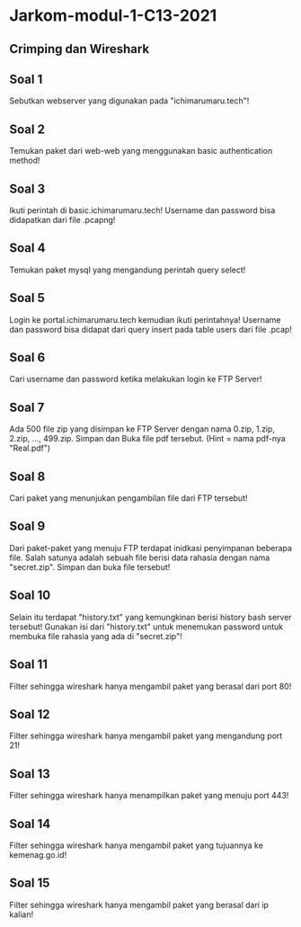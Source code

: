 # Jarkom-modul-1-C13-2021

## Crimping dan Wireshark

## Soal 1

Sebutkan webserver yang digunakan pada "ichimarumaru.tech"!

## Soal 2

Temukan paket dari web-web yang menggunakan basic authentication method!

## Soal 3

Ikuti perintah di basic.ichimarumaru.tech! Username dan password bisa didapatkan dari file .pcapng!

## Soal 4

Temukan paket mysql yang mengandung perintah query select!

## Soal 5

Login ke portal.ichimarumaru.tech kemudian ikuti perintahnya! Username dan password bisa didapat dari query insert pada table users dari file .pcap!

## Soal 6

Cari username dan password ketika melakukan login ke FTP Server!

## Soal 7

Ada 500 file zip yang disimpan ke FTP Server dengan nama 0.zip, 1.zip, 2.zip, ..., 499.zip. Simpan dan Buka file pdf tersebut. (Hint = nama pdf-nya "Real.pdf")

## Soal 8

Cari paket yang menunjukan pengambilan file dari FTP tersebut!

## Soal 9

Dari paket-paket yang menuju FTP terdapat inidkasi penyimpanan beberapa file. Salah satunya adalah sebuah file berisi data rahasia dengan nama "secret.zip". Simpan dan buka file tersebut!

## Soal 10

Selain itu terdapat "history.txt" yang kemungkinan berisi history bash server tersebut! Gunakan isi dari "history.txt" untuk menemukan password untuk membuka file rahasia yang ada di "secret.zip"!

## Soal 11

Filter sehingga wireshark hanya mengambil paket yang berasal dari port 80!

## Soal 12

Filter sehingga wireshark hanya mengambil paket yang mengandung port 21!

## Soal 13

Filter sehingga wireshark hanya menampilkan paket yang menuju port 443!

## Soal 14

Filter sehingga wireshark hanya mengambil paket yang tujuannya ke kemenag.go.id!

## Soal 15

Filter sehingga wireshark hanya mengambil paket yang berasal dari ip kalian!
